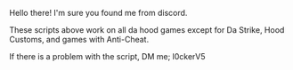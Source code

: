 Hello there! I'm sure you
found me from discord.

These scripts above work on all
da hood games except for Da Strike,
Hood Customs, and games with Anti-Cheat.

If there is a problem with the script,
DM me; l0ckerV5
